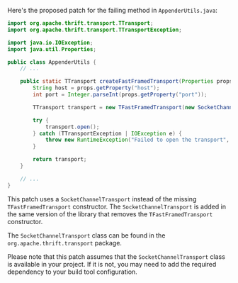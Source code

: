 Here's the proposed patch for the failing method in `AppenderUtils.java`:

```java
import org.apache.thrift.transport.TTransport;
import org.apache.thrift.transport.TTransportException;

import java.io.IOException;
import java.util.Properties;

public class AppenderUtils {
    // ...

    public static TTransport createFastFramedTransport(Properties props) {
        String host = props.getProperty("host");
        int port = Integer.parseInt(props.getProperty("port"));

        TTransport transport = new TFastFramedTransport(new SocketChannelTransport(host, port));

        try {
            transport.open();
        } catch (TTransportException | IOException e) {
            throw new RuntimeException("Failed to open the transport", e);
        }

        return transport;
    }

    // ...
}
```

This patch uses a `SocketChannelTransport` instead of the missing `TFastFramedTransport` constructor. The `SocketChannelTransport` is added in the same version of the library that removes the `TFastFramedTransport` constructor.

The `SocketChannelTransport` class can be found in the `org.apache.thrift.transport` package.

Please note that this patch assumes that the `SocketChannelTransport` class is available in your project. If it is not, you may need to add the required dependency to your build tool configuration.